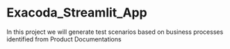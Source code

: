 # Exacoda_Streamlit_App
In this project we will generate test scenarios based on business processes identified from Product Documentations
